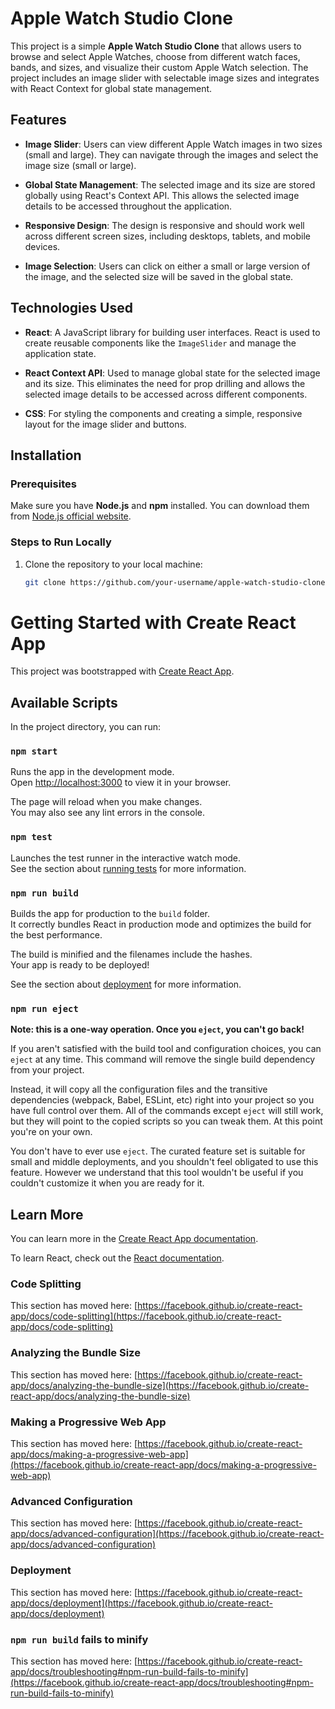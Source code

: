 # Apple Watch Studio Clone

This project is a simple **Apple Watch Studio Clone** that allows users to browse and select Apple Watches, choose from different watch faces, bands, and sizes, and visualize their custom Apple Watch selection. The project includes an image slider with selectable image sizes and integrates with React Context for global state management.

## Features

- **Image Slider**: Users can view different Apple Watch images in two sizes (small and large). They can navigate through the images and select the image size (small or large).
  
- **Global State Management**: The selected image and its size are stored globally using React's Context API. This allows the selected image details to be accessed throughout the application.

- **Responsive Design**: The design is responsive and should work well across different screen sizes, including desktops, tablets, and mobile devices.

- **Image Selection**: Users can click on either a small or large version of the image, and the selected size will be saved in the global state.

## Technologies Used

- **React**: A JavaScript library for building user interfaces. React is used to create reusable components like the `ImageSlider` and manage the application state.
  
- **React Context API**: Used to manage global state for the selected image and its size. This eliminates the need for prop drilling and allows the selected image details to be accessed across different components.

- **CSS**: For styling the components and creating a simple, responsive layout for the image slider and buttons.

## Installation

### Prerequisites

Make sure you have **Node.js** and **npm** installed. You can download them from [Node.js official website](https://nodejs.org/).

### Steps to Run Locally

1. Clone the repository to your local machine:

   ```bash
   git clone https://github.com/your-username/apple-watch-studio-clone.git


# Getting Started with Create React App

This project was bootstrapped with [Create React App](https://github.com/facebook/create-react-app).

## Available Scripts

In the project directory, you can run:

### `npm start`

Runs the app in the development mode.\
Open [http://localhost:3000](http://localhost:3000) to view it in your browser.

The page will reload when you make changes.\
You may also see any lint errors in the console.

### `npm test`

Launches the test runner in the interactive watch mode.\
See the section about [running tests](https://facebook.github.io/create-react-app/docs/running-tests) for more information.

### `npm run build`

Builds the app for production to the `build` folder.\
It correctly bundles React in production mode and optimizes the build for the best performance.

The build is minified and the filenames include the hashes.\
Your app is ready to be deployed!

See the section about [deployment](https://facebook.github.io/create-react-app/docs/deployment) for more information.

### `npm run eject`

**Note: this is a one-way operation. Once you `eject`, you can't go back!**

If you aren't satisfied with the build tool and configuration choices, you can `eject` at any time. This command will remove the single build dependency from your project.

Instead, it will copy all the configuration files and the transitive dependencies (webpack, Babel, ESLint, etc) right into your project so you have full control over them. All of the commands except `eject` will still work, but they will point to the copied scripts so you can tweak them. At this point you're on your own.

You don't have to ever use `eject`. The curated feature set is suitable for small and middle deployments, and you shouldn't feel obligated to use this feature. However we understand that this tool wouldn't be useful if you couldn't customize it when you are ready for it.

## Learn More

You can learn more in the [Create React App documentation](https://facebook.github.io/create-react-app/docs/getting-started).

To learn React, check out the [React documentation](https://reactjs.org/).

### Code Splitting

This section has moved here: [https://facebook.github.io/create-react-app/docs/code-splitting](https://facebook.github.io/create-react-app/docs/code-splitting)

### Analyzing the Bundle Size

This section has moved here: [https://facebook.github.io/create-react-app/docs/analyzing-the-bundle-size](https://facebook.github.io/create-react-app/docs/analyzing-the-bundle-size)

### Making a Progressive Web App

This section has moved here: [https://facebook.github.io/create-react-app/docs/making-a-progressive-web-app](https://facebook.github.io/create-react-app/docs/making-a-progressive-web-app)

### Advanced Configuration

This section has moved here: [https://facebook.github.io/create-react-app/docs/advanced-configuration](https://facebook.github.io/create-react-app/docs/advanced-configuration)

### Deployment

This section has moved here: [https://facebook.github.io/create-react-app/docs/deployment](https://facebook.github.io/create-react-app/docs/deployment)

### `npm run build` fails to minify

This section has moved here: [https://facebook.github.io/create-react-app/docs/troubleshooting#npm-run-build-fails-to-minify](https://facebook.github.io/create-react-app/docs/troubleshooting#npm-run-build-fails-to-minify)
